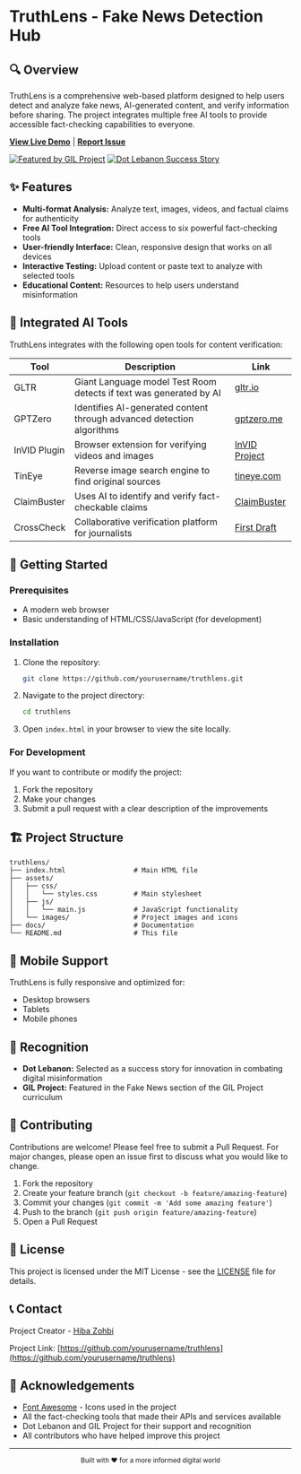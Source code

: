 # TruthLens - Fake News Detection Hub



## 🔍 Overview

TruthLens is a comprehensive web-based platform designed to help users detect and analyze fake news, AI-generated content, and verify information before sharing. The project integrates multiple free AI tools to provide accessible fact-checking capabilities to everyone.

**[View Live Demo](https://your-demo-url.com)** | **[Report Issue](https://github.com/yourusername/truthlens/issues)**

[![Featured by GIL Project](https://img.shields.io/badge/Featured%20by-GIL%20Project-blue)](https://gilproject.org)
[![Dot Lebanon Success Story](https://img.shields.io/badge/Success%20Story-Dot%20Lebanon-green)](https://dotlebanon.org)

## ✨ Features

- **Multi-format Analysis:** Analyze text, images, videos, and factual claims for authenticity
- **Free AI Tool Integration:** Direct access to six powerful fact-checking tools
- **User-friendly Interface:** Clean, responsive design that works on all devices
- **Interactive Testing:** Upload content or paste text to analyze with selected tools
- **Educational Content:** Resources to help users understand misinformation

## 🧰 Integrated AI Tools

TruthLens integrates with the following open tools for content verification:

| Tool | Description | Link |
|------|-------------|------|
| GLTR | Giant Language model Test Room detects if text was generated by AI | [gltr.io](http://gltr.io) |
| GPTZero | Identifies AI-generated content through advanced detection algorithms | [gptzero.me](https://gptzero.me) |
| InVID Plugin | Browser extension for verifying videos and images | [InVID Project](https://www.invid-project.eu/tools-and-services/invid-verification-plugin/) |
| TinEye | Reverse image search engine to find original sources | [tineye.com](https://tineye.com) |
| ClaimBuster | Uses AI to identify and verify fact-checkable claims | [ClaimBuster](http://idir.uta.edu/claimbuster) |
| CrossCheck | Collaborative verification platform for journalists | [First Draft](https://firstdraftnews.org) |

## 🚀 Getting Started

### Prerequisites

- A modern web browser
- Basic understanding of HTML/CSS/JavaScript (for development)

### Installation

1. Clone the repository:
   ```bash
   git clone https://github.com/yourusername/truthlens.git
   ```

2. Navigate to the project directory:
   ```bash
   cd truthlens
   ```

3. Open `index.html` in your browser to view the site locally.

### For Development

If you want to contribute or modify the project:

1. Fork the repository
2. Make your changes
3. Submit a pull request with a clear description of the improvements

## 🏗️ Project Structure

```
truthlens/
├── index.html                 # Main HTML file
├── assets/
│   ├── css/
│   │   └── styles.css         # Main stylesheet
│   ├── js/
│   │   └── main.js            # JavaScript functionality
│   └── images/                # Project images and icons
├── docs/                      # Documentation
└── README.md                  # This file
```

## 📱 Mobile Support

TruthLens is fully responsive and optimized for:
- Desktop browsers
- Tablets
- Mobile phones

## 🌟 Recognition

- **Dot Lebanon:** Selected as a success story for innovation in combating digital misinformation
- **GIL Project:** Featured in the Fake News section of the GIL Project curriculum

## 🤝 Contributing

Contributions are welcome! Please feel free to submit a Pull Request. For major changes, please open an issue first to discuss what you would like to change.

1. Fork the repository
2. Create your feature branch (`git checkout -b feature/amazing-feature`)
3. Commit your changes (`git commit -m 'Add some amazing feature'`)
4. Push to the branch (`git push origin feature/amazing-feature`)
5. Open a Pull Request

## 📜 License

This project is licensed under the MIT License - see the [LICENSE](LICENSE) file for details.

## 📞 Contact

Project Creator - [Hiba Zohbi](mailto:truthlens.tools@gmail.com)

Project Link: [https://github.com/yourusername/truthlens](https://github.com/yourusername/truthlens)

## 🙏 Acknowledgements

- [Font Awesome](https://fontawesome.com) - Icons used in the project
- All the fact-checking tools that made their APIs and services available
- Dot Lebanon and GIL Project for their support and recognition
- All contributors who have helped improve this project

---

<p align="center">
  <sub>Built with ❤️ for a more informed digital world</sub>
</p>
